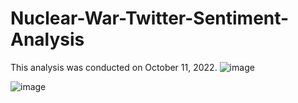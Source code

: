 # Nuclear-War-Twitter-Sentiment-Analysis

This analysis was conducted on October 11, 2022.
![image](https://user-images.githubusercontent.com/76405713/210432076-0288219b-2d4b-4c1b-930e-4585edf43fdc.png)


![image](https://user-images.githubusercontent.com/76405713/210432147-446b68be-d69b-419b-ba8e-b8370cea43db.png)
